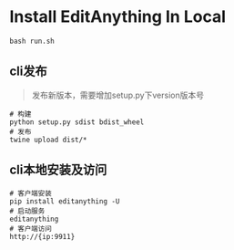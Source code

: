 # Install EditAnything In Local

```shell
bash run.sh
```

## cli发布

> 发布新版本，需要增加setup.py下version版本号

```
# 构建
python setup.py sdist bdist_wheel
# 发布
twine upload dist/*
```

## cli本地安装及访问

```
# 客户端安装
pip install editanything -U
# 启动服务
editanything
# 客户端访问
http://{ip:9911}
```
